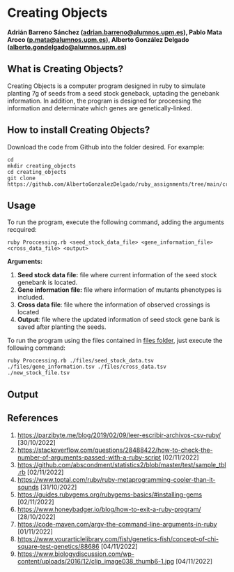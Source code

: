 # Creating Objects
**Adrián Barreno Sánchez (adrian.barreno@alumnos.upm.es), Pablo Mata Aroco (p.mata@alumnos.upm.es), Alberto González Delgado (alberto.gondelgado@alumnos.upm.es)**

## What is Creating Objects?

Creating Objects is a computer program designed in ruby to simulate planting 7g of seeds from a seed stock geneback, uptading the genebank information. In addition, the program is designed for proceesing the information and determinate which genes are genetically-linked. 

## How to install Creating Objects?

Download the code from Github into the folder desired. For example: 
```
cd
mkdir creating_objects
cd creating_objects
git clone https://github.com/AlbertoGonzalezDelgado/ruby_assignments/tree/main/creating_objects

```


## Usage

To run the program, execute the following command, adding the arguments recquired:

```
ruby Proccessing.rb <seed_stock_data_file> <gene_information_file> <cross_data_file> <output> 
```
**Arguments:**
1. **Seed stock data file:** file where current information of the seed stock genebank is located.
2. **Gene information file:** file where information of mutants phenotypes is included.
3. **Cross data file**: file where the information of observed crossings is located
4. **Output**: file where the updated information of seed stock gene bank is saved after planting the seeds.

To run the program using the files contained in [files folder](files/), just execute the following command:
```
ruby Proccessing.rb ./files/seed_stock_data.tsv ./files/gene_information.tsv ./files/cross_data.tsv ./new_stock_file.tsv  
```
## Output


## References

1. https://parzibyte.me/blog/2019/02/09/leer-escribir-archivos-csv-ruby/ [30/10/2022]
2. https://stackoverflow.com/questions/28488422/how-to-check-the-number-of-arguments-passed-with-a-ruby-script [02/11/2022]
3. https://github.com/abscondment/statistics2/blob/master/test/sample_tbl.rb [02/11/2022]
4. https://www.toptal.com/ruby/ruby-metaprogramming-cooler-than-it-sounds [31/10/2022]
5. https://guides.rubygems.org/rubygems-basics/#installing-gems [02/11/2022]
6. https://www.honeybadger.io/blog/how-to-exit-a-ruby-program/ [28/10/2022]
7. https://code-maven.com/argv-the-command-line-arguments-in-ruby [01/11/2022]
8. https://www.yourarticlelibrary.com/fish/genetics-fish/concept-of-chi-square-test-genetics/88686 [04/11/2022]
9. https://www.biologydiscussion.com/wp-content/uploads/2016/12/clip_image038_thumb6-1.jpg [04/11/2022]
